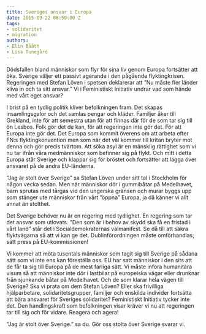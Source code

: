 ```yaml
---
title: Sveriges ansvar i Europa
date: 2015-09-22 08:50:00 Z
tags:
- solidaritet
- migration
authors:
- Elin Bååth
- Lisa Tunegård
---
```


Dödsfallen bland människor som flyr för sina liv genom Europa fortsätter att öka. Sverige väljer ett passivt agerande i den pågående flyktingkrisen. Regeringen med Stefan Löven i spetsen deklarerar att ”Nu måste fler länder kliva in och ta sitt ansvar.” Vi i Feministiskt Initiativ undrar vad som hände med vårt eget ansvar?

I brist på en tydlig politik kliver befolkningen fram. Det skapas insamlingsgalor och det samlas pengar och kläder. Familjer åker till Grekland, inte för att semestra utan för att finnas där för de som tar sig till ön Lesbos. Folk gör det de kan, för att regeringen inte gör det. För att Europa inte gör det. Det Europa som kommit överens om att arbeta efter FN:s flyktingkonvention men som när det väl kommer till kritan bryter mot denna och gör precis tvärtom. Att söka asyl är en mänsklig rättighet som vi nu tar ifrån våra medmänniskor som befinner sig på flykt. Och mitt i detta Europa står Sverige och klappar sig för bröstet och fortsätter att lägga över ansvaret på de andra EU-länderna.

”Jag är stolt över Sverige” sa Stefan Löven under sitt tal i Stockholm för någon vecka sedan. Men när människor dör i gummibåtar på Medelhavet, barn sprutas med tårgas vid den ungerska gränsen och murar byggs upp som stänger ute människor från vårt ”öppna” Europa, ja då känner vi allt annat än stolthet.

Det Sverige behöver nu är en regering med tydlighet. En regering som tar det ansvar som utlovats. ”Den som är i behov av skydd ska få en fristad i vårt land” står det i Socialdemokraternas valmanifest. Se då till att säkra flyktvägarna så att vi kan ge det. Dublinförordningen måste omförhandlas; sätt press på EU-kommissionen!

Vi kommer att möta tusentals människor som tagit sig till Sverige på sådana sätt som vi inte ens kan föreställa oss. EU har satt människor i den sits att de får ta sig till Europa på de mest farliga sätt. Vi måste införa humanitära visum så att människor inte dör i lastbilar på europeiska vägar eller drunknar från sjunkande båtar på Medelhavet. Och de som klarar hela vägen till Sverige? Ska vi prata om dem Stefan Löven? Eller ska frivilliga hjälparbetare, solidaritetsgrupper, familjer och enskilda individer fortsätta att bära ansvaret för Sveriges solidaritet? Feministiskt Initiativ tycker inte det. Den handlingskraft som befolkningen visar kräver vi nu att regeringen tar till sig och för vidare. Reagera och agera!

”Jag är stolt över Sverige.” sa du. Gör oss stolta över Sverige svarar vi.